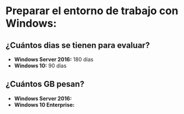 # Preparar el entorno de trabajo con Windows:

## ¿Cuántos dias se tienen para evaluar?  
* __Windows Server 2016:__  180 días
* __Windows 10:__  90 días

## ¿Cuántos GB pesan?  
* __Windows Server 2016:__  
* __Windows 10 Enterprise:__  
